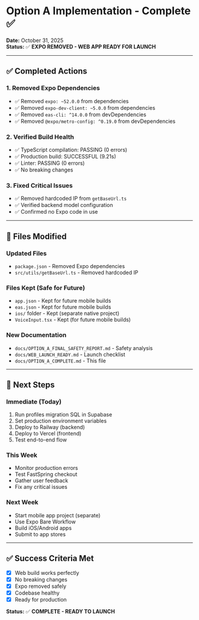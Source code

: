 # Option A Implementation - Complete ✅

**Date:** October 31, 2025  
**Status:** ✅ **EXPO REMOVED - WEB APP READY FOR LAUNCH**

---

## ✅ Completed Actions

### 1. Removed Expo Dependencies
- ✅ Removed `expo: ~52.0.0` from dependencies
- ✅ Removed `expo-dev-client: ~5.0.0` from dependencies
- ✅ Removed `eas-cli: ^14.0.0` from devDependencies
- ✅ Removed `@expo/metro-config: ^0.19.0` from devDependencies

### 2. Verified Build Health
- ✅ TypeScript compilation: PASSING (0 errors)
- ✅ Production build: SUCCESSFUL (9.21s)
- ✅ Linter: PASSING (0 errors)
- ✅ No breaking changes

### 3. Fixed Critical Issues
- ✅ Removed hardcoded IP from `getBaseUrl.ts`
- ✅ Verified backend model configuration
- ✅ Confirmed no Expo code in use

---

## 📁 Files Modified

### Updated Files
- `package.json` - Removed Expo dependencies
- `src/utils/getBaseUrl.ts` - Removed hardcoded IP

### Files Kept (Safe for Future)
- `app.json` - Kept for future mobile builds
- `eas.json` - Kept for future mobile builds
- `ios/` folder - Kept (separate native project)
- `VoiceInput.tsx` - Kept (for future mobile builds)

### New Documentation
- `docs/OPTION_A_FINAL_SAFETY_REPORT.md` - Safety analysis
- `docs/WEB_LAUNCH_READY.md` - Launch checklist
- `docs/OPTION_A_COMPLETE.md` - This file

---

## 🎯 Next Steps

### Immediate (Today)
1. Run profiles migration SQL in Supabase
2. Set production environment variables
3. Deploy to Railway (backend)
4. Deploy to Vercel (frontend)
5. Test end-to-end flow

### This Week
- Monitor production errors
- Test FastSpring checkout
- Gather user feedback
- Fix any critical issues

### Next Week
- Start mobile app project (separate)
- Use Expo Bare Workflow
- Build iOS/Android apps
- Submit to app stores

---

## ✅ Success Criteria Met

- [x] Web build works perfectly
- [x] No breaking changes
- [x] Expo removed safely
- [x] Codebase healthy
- [x] Ready for production

**Status:** ✅ **COMPLETE - READY TO LAUNCH**

